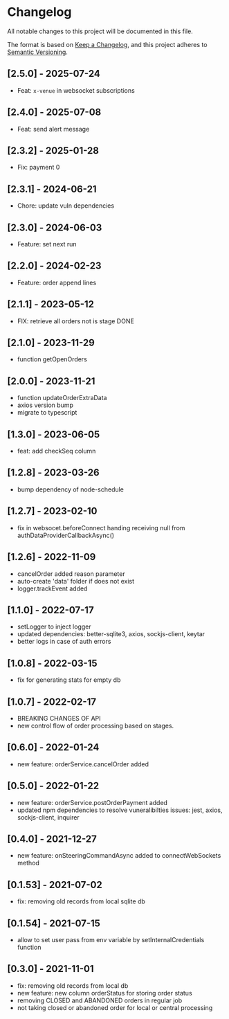# Changelog

All notable changes to this project will be documented in this file.

The format is based on [Keep a Changelog](https://keepachangelog.com/en/1.0.0/),
and this project adheres to [Semantic Versioning](https://semver.org/spec/v2.0.0.html).

## [2.5.0] - 2025-07-24
- Feat: `x-venue` in websocket subscriptions

## [2.4.0] - 2025-07-08

- Feat: send alert message

## [2.3.2] - 2025-01-28

- Fix: payment 0

## [2.3.1] - 2024-06-21

- Chore: update vuln dependencies

## [2.3.0] - 2024-06-03

- Feature: set next run

## [2.2.0] - 2024-02-23

- Feature: order append lines

## [2.1.1] - 2023-05-12

- FIX: retrieve all orders not is stage DONE

## [2.1.0] - 2023-11-29

- function getOpenOrders

## [2.0.0] - 2023-11-21

- function updateOrderExtraData
- axios version bump
- migrate to typescript

## [1.3.0] - 2023-06-05

- feat: add checkSeq column

## [1.2.8] - 2023-03-26

- bump dependency of node-schedule

## [1.2.7] - 2023-02-10

- fix in websocet.beforeConnect handing receiving null from authDataProviderCallbackAsync()

## [1.2.6] - 2022-11-09

- cancelOrder added reason parameter
- auto-create 'data' folder if does not exist
- logger.trackEvent added

## [1.1.0] - 2022-07-17

- setLogger to inject logger
- updated dependencies: better-sqlite3, axios, sockjs-client, keytar
- better logs in case of auth errors

## [1.0.8] - 2022-03-15

- fix for generating stats for empty db

## [1.0.7] - 2022-02-17

- BREAKING CHANGES OF API
- new control flow of order processing based on stages.

## [0.6.0] - 2022-01-24

- new feature: orderService.cancelOrder added

## [0.5.0] - 2022-01-22

- new feature: orderService.postOrderPayment added
- updated npm dependencies to resolve vuneralibilties issues: jest, axios, sockjs-client, inquirer

## [0.4.0] - 2021-12-27

- new feature: onSteeringCommandAsync added to connectWebSockets method

## [0.1.53] - 2021-07-02

- fix: removing old records from local sqlite db

## [0.1.54] - 2021-07-15

- allow to set user pass from env variable by setInternalCredentials function

## [0.3.0] - 2021-11-01

- fix: removing old records from local db
- new feature: new column orderStatus for storing order status
- removing CLOSED and ABANDONED orders in regular job
- not taking closed or abandoned order for local or central processing
